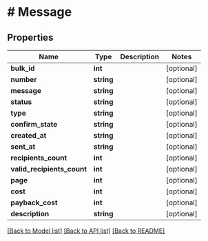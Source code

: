 # # Message

## Properties

Name | Type | Description | Notes
------------ | ------------- | ------------- | -------------
**bulk_id** | **int** |  | [optional]
**number** | **string** |  | [optional]
**message** | **string** |  | [optional]
**status** | **string** |  | [optional]
**type** | **string** |  | [optional]
**confirm_state** | **string** |  | [optional]
**created_at** | **string** |  | [optional]
**sent_at** | **string** |  | [optional]
**recipients_count** | **int** |  | [optional]
**valid_recipients_count** | **int** |  | [optional]
**page** | **int** |  | [optional]
**cost** | **int** |  | [optional]
**payback_cost** | **int** |  | [optional]
**description** | **string** |  | [optional]

[[Back to Model list]](../../README.md#models) [[Back to API list]](../../README.md#endpoints) [[Back to README]](../../README.md)
